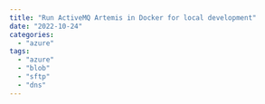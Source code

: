 ```yaml
---
title: "Run ActiveMQ Artemis in Docker for local development"
date: "2022-10-24"
categories: 
  - "azure"
tags: 
  - "azure"
  - "blob"
  - "sftp"
  - "dns"
---
```




